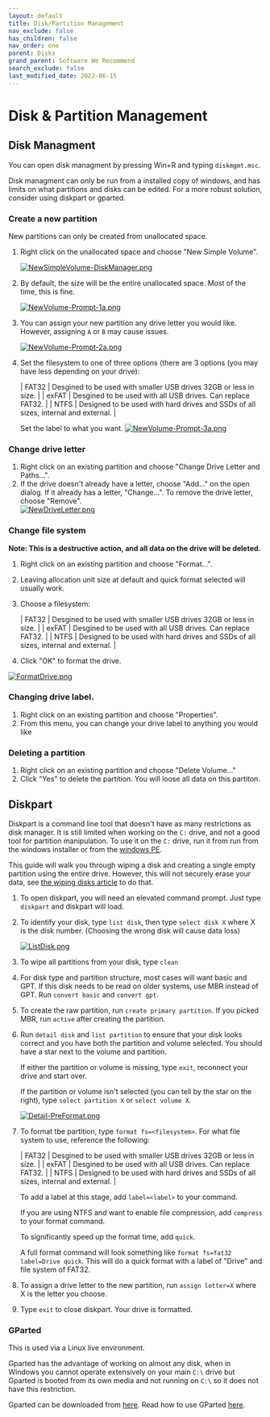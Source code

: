 ```yaml
---
layout: default
title: Disk/Partition Management
nav_exclude: false
has_children: false
nav_order: one
parent: Disks
grand_parent: Software We Recommend
search_exclude: false
last_modified_date: 2022-06-15
---
```


# Disk & Partition Management

## Disk Managment
You can open disk managment by pressing Win+R and typing `diskmgmt.msc`.

Disk managment can only be run from a installed copy of windows, and has limits on what partitions and disks can be edited. For a more robust solution, consider using diskpart or gparted.

### Create a new partition
New partitions can only be created from unallocated space.

1. Right click on the unallocated space and choose "New Simple Volume".

    [![NewSimpleVolume-DiskManager.png](/assets/disk-management/newsimplevolume-diskmanager.png)](/assets/disk-management/newsimplevolume-diskmanager.png)

2. By default, the size will be the entire unallocated space. Most of the time, this is fine.

    [![NewVolume-Prompt-1a.png](/assets/disk-management/newvolume-prompt-1a.png)](/assets/disk-management/newvolume-prompt-1a.png)

3. You can assign your new partition any drive letter you would like. However, assigning `A` or `B` may cause issues.

    [![NewVolume-Prompt-2a.png](/assets/disk-management/newvolume-prompt-2a.png)](/assets/disk-management/newvolume-prompt-2a.png)

4. Set the filesystem to one of three options (there are 3 options (you may have less depending on your drive):

    | FAT32 | Desgined to be used with smaller USB drives 32GB or less in size. |
    | exFAT | Desgined to be used with all USB drives. Can replace FAT32. |
    | NTFS | Designed to be used with hard drives and SSDs of all sizes, internal and external. |

    Set the label to what you want.
    [![NewVolume-Prompt-3a.png](/assets/disk-management/newvolume-prompt-3a.png)](/assets/disk-management/newvolume-prompt-3a.png)

### Change drive letter
1. Right click on an existing partition and choose "Change Drive Letter and Paths...".
2. If the drive doesn't already have a letter, choose "Add..." on the open dialog. If it already has a letter, "Change...". To remove the drive letter, choose "Remove".  
    [![NewDriveLetter.png](/assets/disk-management/newdriveletter.png)](/assets/disk-management/newdriveletter.png)

### Change file system
**Note: This is a destructive action, and all data on the drive will be deleted.**
1. Right click on an existing partition and choose "Format...".
2. Leaving allocation unit size at default and quick format selected will usually work.
3. Choose a filesystem:

    | FAT32 | Desgined to be used with smaller USB drives 32GB or less in size. |
    | exFAT | Desgined to be used with all USB drives. Can replace FAT32. |
    | NTFS | Designed to be used with hard drives and SSDs of all sizes, internal and external. |

4. Click "OK" to format the drive.

[![FormatDrive.png](/assets/disk-management/formatdrive.png)](/assets/disk-management/formatdrive.png)

### Changing drive label.
1. Right click on an existing partition and choose "Properties".
2. From this menu, you can change your drive label to anything you would like

### Deleting a partition
1. Right click on an existing partition and choose "Delete Volume..."
2. Click "Yes" to delete the partition. You will loose all data on this partiton.

## Diskpart
Diskpart is a command line tool that doesn't have as many restrictions as disk manager. It is still limited when working on the `C:` drive, and not a good tool for partition manipulation. To use it on the `C:` drive, run it from run from the windows installer or from the [windows PE](/docs/LiveSessions/windows-live-session.html).

This guide will walk you through wiping a disk and creating a single empty partition using the entire drive. However, this will not securely erase your data, see [the wiping disks article](/docs/LiveSessions/linux/linux-wipe-disks.html) to do that.

1. To open diskpart, you will need an elevated command prompt. Just type `diskpart` and diskpart will load.
2. To identify your disk, type `list disk`, then type `select disk X` where X is the disk number. (Choosing the wrong disk will cause data loss)

    [![ListDisk.png](/assets/disk-management/listdisk.png)](/assets/disk-management/listdisk.png)

3. To wipe all partitions from your disk, type `clean`
4. For disk type and partition structure, most cases will want basic and GPT. If this disk needs to be read on older systems, use MBR instead of GPT. Run `convert basic` and `convert gpt`.
5. To create the raw partition, run `create primary partition`. If you picked MBR, run `active` after creating the partition.
6. Run `detail disk` and `list partition` to ensure that your disk looks correct and you have both the partition and volume selected. You should have a star next to the volume and partition.

    If either the partition or volume is missing, type `exit`, reconnect your drive and start over.

    If the partition or volume isn't selected (you can tell by the star on the right), type `select partition X` or `select volume X`.

    [![Detail-PreFormat.png](/assets/disk-management/detail-preformat.png)](/assets/disk-management/detail-preformat.png)

7. To format tbe partition, type `format fs=<filesystem>`. For what file system to use, reference the following:

    | FAT32 | Desgined to be used with smaller USB drives 32GB or less in size. |
    | exFAT | Desgined to be used with all USB drives. Can replace FAT32. |
    | NTFS | Designed to be used with hard drives and SSDs of all sizes, internal and external. |

    To add a label at this stage, add `label=<label>` to your command.

    If you are using NTFS and want to enable file compression, add `compress` to your format command.

    To significantly speed up the format time, add `quick`.

    A full format command will look something like `format fs=fat32 label=Drive quick`. This will do a quick format with a label of "Drive" and file system of FAT32.

8. To assign a drive letter to the new partition, run `assign letter=X` where X is the letter you choose.
9. Type `exit` to close diskpart. Your drive is formatted.

### GParted
This is used via a Linux live environment. 

Gparted has the advantage of working on almost any disk, when in Windows you cannot operate extensively on your main `C:\` drive but Gparted is booted from its own media and not running on `C:\` so it does not have this restriction. 

Gparted can be downloaded from [here](https://gparted.org/livecd.php). Read how to use GParted [here](https://rtech.support/books/troubleshooting-with-a-linux-live-session/page/manipulating-partitions-and-disks-with-gparted).
